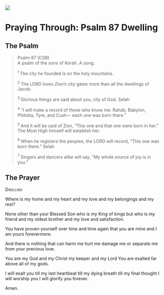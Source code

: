 <img class="intro-left" style="margin-top:10px" src="/images/art-paris-psalter.jpg">

# Praying Through: Psalm 87 Dwelling

<p style="clear:both;">

## The Psalm

>Psalm 87 (CSB)    
> A psalm of the sons of Korah. A song. 
>
><sup> 1 </sup> The city he founded is on the holy mountains. 
>
><sup> 2 </sup> The LORD loves Zion’s city gates more than all the dwellings of Jacob. 
>
><sup> 3 </sup> Glorious things are said about you, city of God. Selah 
>
><sup> 4 </sup> “I will make a record of those who know me: Rahab, Babylon, Philistia, Tyre, and Cush— each one was born there.” 
>
><sup> 5 </sup> And it will be said of Zion, “This one and that one were born in her.” The Most High himself will establish her. 
>
><sup> 6 </sup> When he registers the peoples, the LORD will record, “This one was born there.” Selah 
>
><sup> 7 </sup> Singers and dancers alike will say, “My whole source of joy is in you.”

## The Prayer

<div style="font-variant: small-caps;">
Dwelling
</div>


Where is my home
  and my heart
  and my love
  and my belongings
  and my rest?

None other
  than your Blessed Son
  who is my King of kings
  but who is my friend
  and my oldest brother
  and my love and satisfaction.

You have proven yourself over
  time and time again
  that you are mine
  and I am yours
  forevermore.

And there is nothing
  that can harm me
  hurt me
  damage me
  or separate me
  from your precious love.

You are my God
  and my Christ
  my keeper
  and my Lord
  You are exalted
  far above
  all of my gods.

I will exalt you
  till my last heartbeat
  till my dying breath
  till my final thought
  I will worship you
  I will glorify you
  forever.

Amen.
